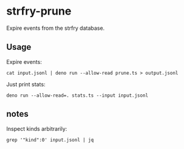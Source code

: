 # strfry-prune

Expire events from the strfry database.

## Usage

Expire events:

```shell
cat input.jsonl | deno run --allow-read prune.ts > output.jsonl
```

Just print stats:

```shell
deno run --allow-read=. stats.ts --input input.jsonl
```

## notes

Inspect kinds arbitrarily:

```shell
grep '"kind":0' input.jsonl | jq
```